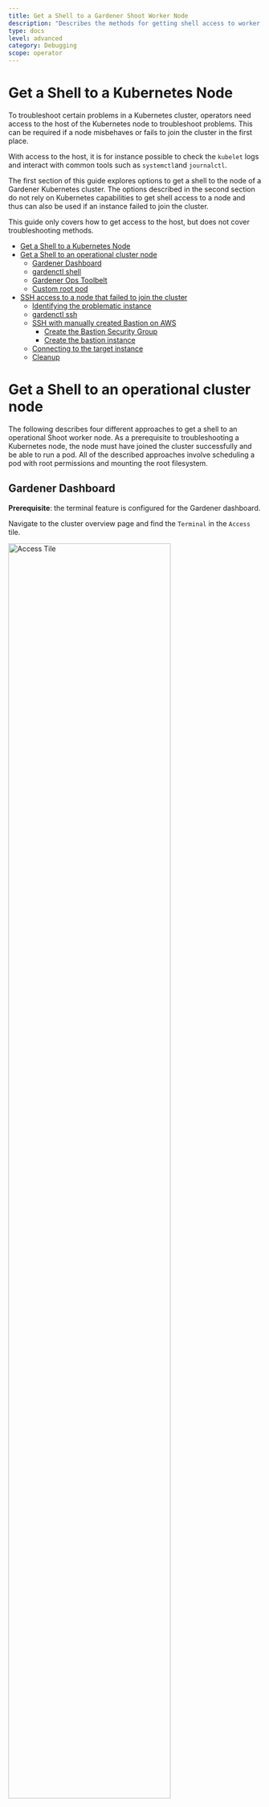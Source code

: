 ```yaml
---
title: Get a Shell to a Gardener Shoot Worker Node
description: "Describes the methods for getting shell access to worker nodes."
type: docs
level: advanced
category: Debugging
scope: operator
---
```


# Get a Shell to a Kubernetes Node 

To troubleshoot certain problems in a Kubernetes cluster, operators need access to the host of the Kubernetes node to troubleshoot 
problems. This can be required if a node misbehaves or fails to join the cluster in the first place.

With access to the host, it is for instance possible to check the `kubelet` logs and interact with common tools such as `systemctl`and `journalctl`.

The first section of this guide explores options to get a shell to the node of a Gardener Kubernetes cluster. 
The options described in the second section do not rely on Kubernetes capabilities to get shell access to a node and thus can also be used if an instance failed to join the cluster.

This guide only covers how to get access to the host, but does not cover troubleshooting methods.

- [Get a Shell to a Kubernetes Node](#get-a-shell-to-a-kubernetes-node)
- [Get a Shell to an operational cluster node](#get-a-shell-to-an-operational-cluster-node)
  - [Gardener Dashboard](#gardener-dashboard)
  - [gardenctl shell](#gardenctl-shell)
  - [Gardener Ops Toolbelt](#gardener-ops-toolbelt)
  - [Custom root pod](#custom-root-pod)
- [SSH access to a node that failed to join the cluster](#ssh-access-to-a-node-that-failed-to-join-the-cluster)
  - [Identifying the problematic instance](#identifying-the-problematic-instance)
  - [gardenctl ssh](#gardenctl-ssh)
  - [SSH with manually created Bastion on AWS](#ssh-with-manually-created-bastion-on-aws)
    - [Create the Bastion Security Group](#create-the-bastion-security-group)
    - [Create the bastion instance](#create-the-bastion-instance)
  - [Connecting to the target instance](#connecting-to-the-target-instance)
  - [Cleanup](#cleanup)


# Get a Shell to an operational cluster node

The following describes four different approaches to get a shell to an operational Shoot worker node.
As a prerequisite to troubleshooting a Kubernetes node, the node must have joined the cluster successfully and be able to run a pod.
All of the described approaches involve scheduling a pod with root permissions and mounting the root filesystem.

## Gardener Dashboard

**Prerequisite**: the terminal feature is configured for the Gardener dashboard.

Navigate to the cluster overview page and find the `Terminal` in the `Access` tile.

<img style="margin-left:0;width:80%;height:auto;" alt="Access Tile" src="resources/9fb6ca4ff9b7480f93debba833f48590.png"/>
<br>

Select the target Cluster (Garden, Seed / Control Plane, Shoot cluster) depending on the requirements and 
access rights (only certain users have access to the Seed Control Plane).

To open the terminal configuration, click on the top right-hand corner of the screen.

<img style="margin-left:0" alt="Terminal configuration" src="resources/db573582bfc544d294cbde8906a74e07.png"/>
<br>

Set the Terminal Runtime to "Privileged.
Also specify the target node from the drop-down menu.

<img style="margin-left:0;width:50%;height:auto"  alt="Dashboard terminal pod configuration" src="resources/f7b10d48edf44c17ba838ff5c429e39d.png"/>
<br>

The dashboard then schedules a pod and opens a shell session to the node.

To get access to common binaries installed on the host, prefix the command with `chroot /hostroot`. 
Note that the path depends on where the root path is mounted in the container.
In the default image used by the Dashboard, it is under `/hostroot`.

<img style="margin-left:0"  alt="Dashboard terminal pod configuration" src="resources/3da659e9cc4744a2ad3e1c6a50d39c04.png"/>
<br>

## gardenctl shell

**Prerequisite**: `kubectl` and [gardenctl are available and configured](https://github.com/gardener/gardenctl).

First, target a Garden cluster containing all the Shoot definitions.

```
$ gardenctl target garden <target-garden>
```

Target an available Shoot by name. 
This sets up the context and configures the `kubeconfig` file of the Shoot cluster.
Subsequent commands will execute in this context.
```
$ gardenctl target shoot <target-shoot>
```

Get the nodes of the Shoot cluster.
```
$ gardenctl kubectl get nodes 
```

Pick a node name from the list above and get a root shell access to it.
```
$ gardenctl shell <target-node>
```

## Gardener Ops Toolbelt

**Prerequisite**: `kubectl` is available.

The [Gardener ops-toolbelt](https://github.com/gardener/ops-toolbelt) can be used as a convenient way to deploy a root pod to a node.
The pod uses an image that is bundled with a bunch of useful [troubleshooting tools](https://github.com/gardener/ops-toolbelt/tree/master/dockerfile-configs).
This is also the same image that is used by default when using the Gardener Dashboard terminal feature as described in the [previous section](#gardener-dashboard).

The easiest way to use the [Gardener ops-toolbelt](https://github.com/gardener/ops-toolbelt) is to execute 
the [`ops-pod` script](https://github.com/gardener/ops-toolbelt/blob/master/hacks/ops-pod) in the `hacks` folder.
To get root shell access to a node, execute the aforementioned script by supplying the target node name as an argument:

```
$ <path-to-ops-toolbelt-repo>/hacks/ops-pod <target-node>
```

## Custom root pod

Alternatively, a pod can be [assigned](https://kubernetes.io/docs/concepts/configuration/assign-pod-node/) to a target node and a shell can 
be opened via [standard Kubernetes means](https://kubernetes.io/docs/tasks/debug-application-cluster/get-shell-running-container/). 
To enable root access to the node, the pod specification requires proper `securityContext` and `volume` properties.

For instance you can use the following pod manifest, after changing <target-node-name> with the name of the node you want this pod attached to:
```yaml
apiVersion: v1
kind: Pod
metadata:
  name: privileged-pod
  namespace: default
spec:
  nodeSelector:
    kubernetes.io/hostname: <target-node-name>
  containers:
  - name: busybox
    image: busybox
    stdin: true
    securityContext:
      privileged: true
    volumeMounts:
    - name: host-root-volume
      mountPath: /host
      readOnly: true
  volumes:
  - name: host-root-volume
    hostPath:
      path: /
  hostNetwork: true
  hostPID: true
  restartPolicy: Never
```

# SSH access to a node that failed to join the cluster

This section explores two options that can be used to get SSH access to a node that failed to join the cluster.
As it is not possible to schedule a pod on the node, the Kubernetes-based methods explored so far cannot be used in this scenario.

Additionally, Gardener typically provisions worker instances in a private subnet of the VPC, hence - there is no public IP address that could be used for direct SSH access.

For this scenario, cloud providers typically have extensive documentation (e.g [AWS](https://docs.aws.amazon.com/AWSEC2/latest/UserGuide/AccessingInstances.html) & [GCP](https://cloud.google.com/compute/docs/instances/connecting-to-instance) 
and in [some cases tooling support](https://cloud.google.com/compute/docs/instances/connecting-advanced#vpn)). 
However, these approaches are mostly cloud provider specific, require interaction via their CLI and API or sometimes 
the installation of a [cloud provider specific agent](https://docs.aws.amazon.com/systems-manager/latest/userguide/sysman-install-ssm-agent.html) one the node.

Alternatively, `gardenctl` can be used providing a cloud provider agnostic and out-of-the-box support to get ssh access to an instance in a private subnet. 
Currently `gardenctl` supports AWS, GCP, Openstack, Azure and Alibaba Cloud.

## Identifying the problematic instance
First, the problematic instance has to be identified. 
In Gardener, worker pools can be created in different cloud provider regions, zones and accounts. 

The instance would typically show up as successfully started / running in the cloud provider dashboard or API and it is not immediately obvious which one has a problem. 
Instead, we can use the Gardener API / CRDs to obtain the faulty instance identifier in a cloud-agnostic way.

Gardener uses the [Machine Controller Manager](https://github.com/gardener/machine-controller-manager) to create the Shoot worker nodes. 
For each worker node, the Machine Controller Manager creates a `Machine` CRD in the Shoot namespace in the respective `Seed` cluster. 
Usually the problematic instance can be identified as the respective `Machine` CRD has status `pending`.

The instance / node name can be obtained from the `Machine` `.status` field:

```
$ kubectl get machine <machine-name> -o json | jq -r .status.node
```

This is all the information needed to go ahead and use `gardenctl ssh` to get a shell to the node. 
In addition, the used cloud provider, the specific identifier of the instance and the instance region can be identified from the `Machine` CRD. 

Get the identifier of the instance via:
```
$ kubectl get machine <machine-name> -o json | jq -r .spec.providerID // e.g aws:///eu-north-1/i-069733c435bdb4640
```
The identifier shows that the instance belongs to the cloud provider `aws` with the ec2 instance-id `i-069733c435bdb4640` in region `eu-north-1`.

To get more information about the instance, check out the `MachineClass` (e.g `AWSMachineClass`) that is associated with each `Machine` CRD in the `Shoot` namespace of the `Seed` cluster.
The `AWSMachineClass` contains the machine image ([ami](https://docs.aws.amazon.com/AWSEC2/latest/UserGuide/AMIs.html)), machine-type, iam information, network-interfaces, subnets, security groups and attached volumes.

Of course, the information can also be used to get the instance with the cloud provider CLI / API.

## gardenctl ssh

Using the node name of the problematic instance, we can use the `gardenctl ssh` command to get SSH access to the cloud provider 
instance via an automatically set up [bastion host](https://en.wikipedia.org/wiki/Bastion_host).
`gardenctl` takes care of spinning up the `bastion` instance, setting up the SSH keys, ports and security groups and opens a root shell on the target instance.
After the SSH session has ended, `gardenctl` deletes the created cloud provider resources.

Use the following commands:

First, target a Garden cluster containing all the Shoot definitions.
```
$ gardenctl target garden <target-garden>
```

Target an available Shoot by name. 
This sets up the context, configures the `kubeconfig` file of the Shoot cluster and downloads the cloud provider credentials.
Subsequent commands will execute in this context.

```
$ gardenctl target shoot <target-shoot>
```

This uses the cloud provider credentials to spin up the bastion and to open a shell on the target instance.
```
$ gardenctl ssh <target-node>
```

## SSH with manually created Bastion on AWS

In case you are not using `gardenctl` or want to control the bastion instance yourself, you can also manually set it up. 
The steps described here are generally the same as [those used by `gardenctl` internally](https://github.com/gardener/gardenctl/blob/10a537942b94234914758c0f6d053dc1cf218ecd/pkg/cmd/ssh_aws.go#L53-L52).
Despite some cloud provider specifics they can be generalized to the following list:
- Open port 22 on the target instance.
- Create an instance / VM in a public subnet (bastion instance needs to have public ip address).  
- Set-up security groups, roles and open port 22 for the bastion instance.

The following diagram shows an overview how the SSH access to the target instance works:

<img style="margin-left:0"  alt="SSH Bastion diagram" src="resources/913441003e5641bc90249bdc07d55656.png"/>
<br>

This guide demonstrates the setup of a bastion on AWS.

**Prerequisites:**
- The `AWS CLI` is set up.
- Obtain target instance-id (see [here](#identifying-the-problematic-instance)).
- Obtain the VPC ID the Shoot resources are created in. This can be found in the `Infrastructure` CRD in the `Shoot` namespace in the `Seed`.
- Make sure that port 22 on the target instance is open (default for Gardener deployed instances).
    - Extract security group via 
    ```
    $ aws ec2 describe-instances --instance-ids <instance-id>
    ```
    - Check for rule that allows inbound connections on port 22: 
    ```
    $ aws ec2 describe-security-groups --group-ids=<security-group-id>
    ```
    - If not available, create the rule with the following comamnd: 
    ```
    $ aws ec2 authorize-security-group-ingress --group-id <security-group-id>  --protocol tcp --port 22 --cidr 0.0.0.0/0
    ``` 

### Create the Bastion Security Group

- The common name of the security group is `<shoot-name>-bsg`. Create the security group:

  ```
  $ aws ec2 create-security-group --group-name <bastion-security-group-name>  --description ssh-access --vpc-id <VPC-ID>
  ```

- Optionally, create identifying tags for the security group:

  ```
  $ aws ec2 create-tags --resources <bastion-security-group-id> --tags Key=component,Value=<tag>
  ```

- Create permission in the bastion security group that allows ssh access on port 22.

  ```
  $ aws ec2 authorize-security-group-ingress --group-id <bastion-security-group-id>  --protocol tcp --port 22 --cidr 0.0.0.0/0
  ```

- Create an IAM role for the bastion instance with the name `<shoot-name>-bastions`: 

  ```
  $ aws iam create-role --role-name <shoot-name>-bastions
  ```

  The content should be:

``` json
{
"Version": "2012-10-17",
"Statement": [
    {
        "Effect": "Allow",
        "Action": [
            "ec2:DescribeRegions"
        ],
        "Resource": [
            "*"
        ]
    }
]
}
```

- Create the instance profile with name `<shoot-name>-bastions`:
  ```
  $ aws iam create-instance-profile --instance-profile-name <name>
  ```

- Add the created role to the instance profile:

  ```
  $ aws iam add-role-to-instance-profile --instance-profile-name <instance-profile-name> --role-name <role-name>
  ```

### Create the bastion instance

Next, in order to be able to `ssh` into the bastion instance, the instance has to be set up with a user with a public ssh key.
Create a user `gardener` that has the same Gardener-generated public ssh key as the target instance.

- First, we need to get the public part of the `Shoot` ssh-key. 
  The ssh-key is stored in a secret in the the project namespace in the Garden cluster. 
  The name is:  `<shoot-name>-ssh-publickey`. 
  Get the key via: 

  ```
  $ kubectl get secret aws-gvisor.ssh-keypair -o json | jq -r .data.\"id_rsa.pub\"
  ```

- A script handed over as `user-data` to the bastion `ec2` instance, can be used to create the `gardener` user and add the ssh-key.
  For your convenience, you can use the following script to generate the `user-data`.

``` bash
#!/bin/bash -eu
saveUserDataFile () {
  ssh_key=$1

cat > gardener-bastion-userdata.sh <<EOF
#!/bin/bash -eu
id gardener || useradd gardener -mU
mkdir -p /home/gardener/.ssh
echo "$ssh_key" > /home/gardener/.ssh/authorized_keys
chown gardener:gardener /home/gardener/.ssh/authorized_keys
echo "gardener ALL=(ALL) NOPASSWD:ALL" >/etc/sudoers.d/99-gardener-user
EOF
}


if [ -p /dev/stdin ]; then
    read -r input
    cat | saveUserDataFile "$input"
else
    pbpaste | saveUserDataFile "$input"
fi
```

- Use the script by handing-over the public ssh-key of the `Shoot` cluster:

  ```
  $ kubectl get secret aws-gvisor.ssh-keypair -o json | jq -r .data.\"id_rsa.pub\" | ./generate-userdata.sh
  ```

  This generates a file called `gardener-bastion-userdata.sh` in the same directory containing the `user-data`.

- The following information is needed to create the bastion instance:
  
  `bastion-IAM-instance-profile-name`
    - Use the created instance profile with name `<shoot-name>-bastions` 
    
  `image-id`
    - Possible use the same image-id as for the target instance (or any other image). Has cloud provider specific format (AWS: `ami`). 
    
  `ssh-public-key-name`
  
    - This is the ssh key pair already created in the Shoot's cloud provider account by Gardener during the `Infrastructure` CRD reconciliation.
	- The name is usually: `<shoot-name>-ssh-publickey`
	
  `subnet-id`
    - Choose a subnet that is attached to an `Internet Gateway` and `NAT Gateway` (bastion instance must have a public IP).
    - The Gardener created public subnet with the name `<shoot-name>-public-utility-<xy>` can be used. 
    Please check the created subnets with the cloud provider.
    
  `bastion-security-group-id`
    - Use the id of the created bastion security group. 
    
  `file-path-to-userdata`
    - Use the filepath to `user-data` file generated in the previous step. 
    
  - `bastion-instance-name`
    - Optional to tag the instance.
    - Usually `<shoot-name>-bastions`

- Create the bastion instance via:

```
$ ec2 run-instances --iam-instance-profile Name=<bastion-IAM-instance-profile-name> --image-id <image-id>  --count 1 --instance-type t3.nano --key-name <ssh-public-key-name>  --security-group-ids <bastion-security-group-id> --subnet-id <subnet-id> --associate-public-ip-address --user-data <file-path-to-userdata> --tag-specifications ResourceType=instance,Tags=[{Key=Name,Value=<bastion-instance-name>},{Key=component,Value=<mytag>}] ResourceType=volume,Tags=[{Key=component,Value=<mytag>}]"
```
Capture the `instance-id` from the reponse and wait until the `ec2` instance is running and has a public ip address.

## Connecting to the target instance

Save the private key of the ssh-key-pair in a temporary local file for later use.

```
$ umask 077

$ kubectl get secret <shoot-name>.ssh-keypair -o json | jq -r .data.\"id_rsa\" | base64 -d > id_rsa.key
```

Use the private ssh key to ssh into the bastion instance.

```
$ ssh -i <path-to-private-key> gardener@<public-bastion-instance-ip> 
```

If that works, connect from your local terminal to the target instance via the bastion.

```
$ ssh  -i <path-to-private-key> -o ProxyCommand="ssh -W %h:%p -i <private-key> -o IdentitiesOnly=yes -o StrictHostKeyChecking=no gardener@<public-ip-bastion>" gardener@<private-ip-target-instance> -o IdentitiesOnly=yes -o StrictHostKeyChecking=no
```

## Cleanup

Do not forget to cleanup the created resources. Otherwise Gardener will eventually fail to delete the Shoot.